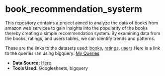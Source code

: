 # book_recommendation_systerm
This repository contains a project aimed to analyze the data of books from amazon web services to gain insights into the popularity of the books thereby creating a simple recommendation system. By examining data from the books, ratings, and users tables, we can identify trends and patterns.

These are the links to the datasets used: [books](https://tinyurl.com/datasetbooks), [ratings](https://tinyurl.com/datasetratings), [users](https://tinyurl.com/datasetusers)
Here is a link to the queries ran using bigquery: [My Queries](https://tinyurl.com/myqueryanalysis)


* **Data Source:** [Here](https://www.kaggle.com/datasets/arashnic/book-recommendation-dataset/data)
* **Tools Used:** Googlesheets, bigquery

